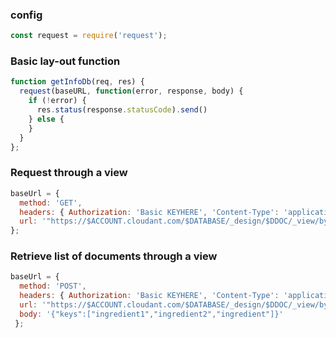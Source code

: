 ### config
```javascript
const request = require('request');
```

### Basic lay-out function

```javascript
function getInfoDb(req, res) {
  request(baseURL, function(error, response, body) {
    if (!error) {
      res.status(response.statusCode).send()
    } else {  
    }
  }
};
```
  
### Request through a view
  ```javascript
baseUrl = { 
    method: 'GET',
    headers: { Authorization: 'Basic KEYHERE', 'Content-Type': 'application/json' },
    url: '"https://$ACCOUNT.cloudant.com/$DATABASE/_design/$DDOC/_view/by_ingredient?include_docs=true'
};
```
  
  

### Retrieve list of documents through a view
```javascript
baseUrl = { 
  method: 'POST',
  headers: { Authorization: 'Basic KEYHERE', 'Content-Type': 'application/json' },
  url: '"https://$ACCOUNT.cloudant.com/$DATABASE/_design/$DDOC/_view/by_ingredient?include_docs=true',
  body: '{"keys":["ingredient1","ingredient2","ingredient"]}' 
 };
```
